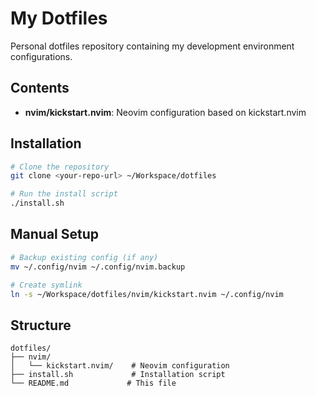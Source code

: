 # My Dotfiles

Personal dotfiles repository containing my development environment configurations.

## Contents

- **nvim/kickstart.nvim**: Neovim configuration based on kickstart.nvim

## Installation

```bash
# Clone the repository
git clone <your-repo-url> ~/Workspace/dotfiles

# Run the install script
./install.sh
```

## Manual Setup

```bash
# Backup existing config (if any)
mv ~/.config/nvim ~/.config/nvim.backup

# Create symlink
ln -s ~/Workspace/dotfiles/nvim/kickstart.nvim ~/.config/nvim
```

## Structure

```
dotfiles/
├── nvim/
│   └── kickstart.nvim/    # Neovim configuration
├── install.sh             # Installation script
└── README.md             # This file
```
